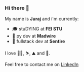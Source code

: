 ### Hi there 👋

My name is **Juraj** and i'm currently:
 - 🎓 stuDYING at **FEI STU**
 - 💼 py dev at **Madwire** 
 - 💼 fullstack dev at **Sentire**
 
I love 🚵‍♂️, ⛷️, ⛰️ and 🚗.

Feel free to contact me on [LinkedIn](https://www.linkedin.com/in/juraj-revaj/)

<!--
**jRevaj/jRevaj** is a ✨ _special_ ✨ repository because its `README.md` (this file) appears on your GitHub profile.

Here are some ideas to get you started:

- 🔭 I’m currently working on ...
- 🌱 I’m currently learning ...
- 👯 I’m looking to collaborate on ...
- 🤔 I’m looking for help with ...
- 💬 Ask me about ...
- 📫 How to reach me: ...
- 😄 Pronouns: ...
- ⚡ Fun fact: ...
-->
